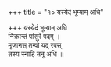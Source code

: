 +++
title = "१० यस्येदं भूम्याम् अधि"

+++
यस्येदं भूम्याम् अधि  
निक्रान्तं पांसुरे पदम् ।  
मृजानस् तन्वो यद् रपस्  
तस्य स्नाहि तनू अधि ॥